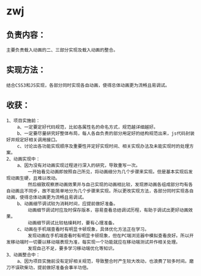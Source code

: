 # zwj

## 负责内容：
	主要负责载入动画的二、三部分实现及载入动画的整合。

## 实现方法：
	结合CSS3和JS实现，各部分同时实现各自动画，使得总体动画更为流畅且易调试。

## 收获：
	1、项目实施前：
		a、一定要定好代码规范，比如各属性名的命名方式，规范越详细越好。
		b、一定要尽量研究好整体布局，每人各自负责的部分用定好的结构规范出来，js代码封装好并规定好相关调用接口。
		c、讨论出各功能实现顺序及重要性并定好实现时间、相关实现办法及未能实现时的处理方案。
	2、动画实现中：
		a、因为没有对动画实现过程进行深入的研究，导致重写一次。
			一开始看见动画即按照自己所见，将动画细分为几个步骤来实现。但是基本实现后发现动画生硬，且难以改动。
			然后细致观察原动画效果并与自己实现的动画相比较，发现原动画各组成部分均有各自动画且不同步，故不能简单地分为几个步骤来实现。所以更改实现方法，各部分同时实现各自动画，使得总体动画更为流畅且易调试。
		b、动画细节调试较为消耗时间，应提前做好准备。
			动画细节调试时应及时保存版本，容易查看总结调试历程，有助于调试出更好动画效果。
			动画细节调试比较枯燥耗时，要有心理准备。
		c、动画在手机端查看时有明显卡顿现象，具体优化方法正在学习。
			发现动画在手机端查看时有明显卡顿现象，但在PC端浏览器中模拟查看良好。所以开发移动端时一切要以移动端表现为准，每实现一个功能就应在移动端测试并作相关处理。
			发现自己不足，要多学习移动端优化等知识。
	3、动画整合中：
		a、因为项目实施前没有定好相关规范，导致整合时产生较大改动，也浪费了较多时间。磨刀不误砍柴功，提前做好准备会事半功倍。
